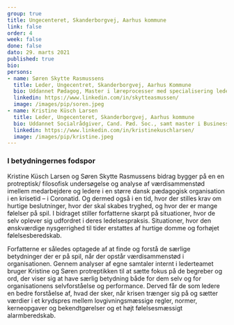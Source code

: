 ```yaml
---
group: true
title: Ungecenteret, Skanderborgvej, Aarhus kommune
link: false
order: 4
week: false
done: false
dato: 29. marts 2021
published: true
bio:
persons:
- name: Søren Skytte Rasmussens
  title: Leder, Ungecentret, Skanderborgvej, Aarhus Kommune
  bio: Uddannet Pædagog, Master i læreprocesser med specialisering ledelse og organisationspsykologi og Master i Business Coaching fra CCC. Arbejdsfokus på udsatte og anbragte unge i 20 år som leder.
  linkedin: https://www.linkedin.com/in/skytteasmussen/
  image: /images/pip/soren.jpeg
- name: Kristine Küsch Larsen
  title: Leder, Ungecenteret, Skanderborgvej, Aarhus kommune
  bio: Uddannet Socialrådgiver, Cand. Pæd. Soc., samt master i Business coaching fra CCC. Arbejdsfokus på udsatte unge i 15 år, primært som konsulent, siden underviser og de sidste 6 år som leder.
  linkedin: https://www.linkedin.com/in/kristinekuschlarsen/
  image: /images/pip/kristine.jpeg
---
```

### I betydningernes fodspor

Kristine Küsch Larsen og Søren Skytte Rasmussens bidrag bygger på en en protreptisk/ filosofisk undersøgelse og analyse af værdisammenstød imellem medarbejdere og ledere i en større dansk pædagogisk organisation i en krisetid – i Coronatid. Og dermed også i en tid, hvor der stilles krav om hurtige beslutninger, hvor der skal skabes tryghed, og hvor der er mange følelser på spil. I bidraget stiller forfatterne skarpt på situationer, hvor de selv oplever sig udfordret i deres ledelsespraksis. Situationer, hvor den ønskværdige nysgerrighed til tider erstattes af hurtige domme og forhøjet følelsesberedskab. 

Forfatterne er således optagede af at finde og forstå de særlige betydninger der er på spil, når der opstår værdisammenstød i organisationen. Gennem analyser af egne samtaler internt i lederteamet bruger Kristine og Søren protreptikken til at sætte fokus på de begreber og ord, der viser sig at have særlig betydning både for dem selv og for organisationens selvforståelse og performance. Derved får de som ledere en bedre forståelse af, hvad der sker, når krisen trænger sig på og sætter værdier i et krydspres mellem lovgivningsmæssige regler, normer, kerneopgaver og bekendtgørelser og et højt følelsesmæssigt alarmberedskab.